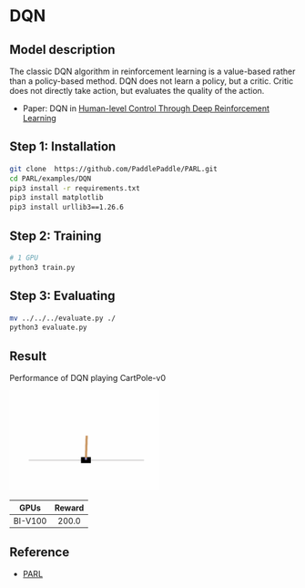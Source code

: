 # DQN

## Model description
The classic DQN algorithm in reinforcement learning is a value-based rather than a policy-based method. DQN does not learn a policy, but a critic. Critic does not directly take action, but evaluates the quality of the action.

+ Paper: DQN in [Human-level Control Through Deep Reinforcement Learning](http://www.nature.com/nature/journal/v518/n7540/full/nature14236.html)

## Step 1: Installation

```bash
git clone  https://github.com/PaddlePaddle/PARL.git
cd PARL/examples/DQN
pip3 install -r requirements.txt
pip3 install matplotlib
pip3 install urllib3==1.26.6
```


## Step 2: Training

```bash
# 1 GPU
python3 train.py
```
## Step 3: Evaluating

```bash
mv ../../../evaluate.py ./
python3 evaluate.py
```
## Result

Performance of DQN playing CartPole-v0
<p align="left">
<img src="gym_animation.gif" alt="result" height="175"/>
</p>

|GPUs|Reward|
|:---:|:---:|
|BI-V100|200.0|

## Reference
- [PARL](https://github.com/PaddlePaddle/PARL)